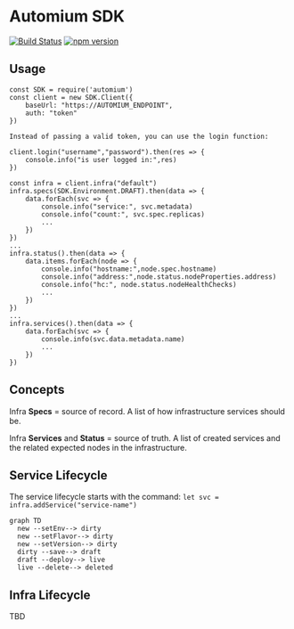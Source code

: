 # Automium SDK

[![Build Status](https://travis-ci.org/automium/automium-sdk.svg?branch=master)](https://travis-ci.org/automium/automium-sdk)
[![npm version](https://badge.fury.io/js/automium.svg)](https://badge.fury.io/js/automium)

## Usage

```
const SDK = require('automium')
const client = new SDK.Client({
    baseUrl: "https://AUTOMIUM_ENDPOINT",
    auth: "token"
})

Instead of passing a valid token, you can use the login function:

client.login("username","password").then(res => {
    console.info("is user logged in:",res)
})

const infra = client.infra("default")
infra.specs(SDK.Environment.DRAFT).then(data => {
    data.forEach(svc => {
        console.info("service:", svc.metadata)
        console.info("count:", svc.spec.replicas)
        ...
    })
})
...
infra.status().then(data => {
    data.items.forEach(node => {
        console.info("hostname:",node.spec.hostname)
        console.info("address:",node.status.nodeProperties.address)
        console.info("hc:", node.status.nodeHealthChecks)
        ...
    })
})
...
infra.services().then(data => {
    data.forEach(svc => {
        console.info(svc.data.metadata.name)
        ...
    })
})
```

## Concepts

Infra **Specs** = source of record. A list of how infrastructure services should be.

Infra **Services** and **Status** = source of truth. A list of created services and the related expected nodes in the infrastructure.

## Service Lifecycle

The service lifecycle starts with the command:
`let svc = infra.addService("service-name")`

```mermaid
graph TD
  new --setEnv--> dirty
  new --setFlavor--> dirty
  new --setVersion--> dirty
  dirty --save--> draft
  draft --deploy--> live
  live --delete--> deleted  
```

## Infra Lifecycle

TBD
